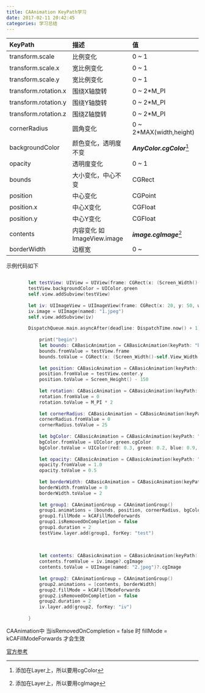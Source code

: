 ```yaml
---
title: CAAnimation KeyPath学习
date: 2017-02-11 20:42:45
categories: 学习总结
---
```


| KeyPath | 描述 | 值 |
| :----- | :----- | :----- |
| transform.scale | 比例变化 | 0 ~ 1 |
| transform.scale.x | 宽比例变化 | 0 ~ 1 |
| transform.scale.y | 宽比例变化 | 0 ~ 1 |
| transform.rotation.x |  围绕X轴旋转 | 0 ~  2*M_PI |
| transform.rotation.y |  围绕Y轴旋转 | 0 ~  2*M_PI |
| transform.rotation.z |  围绕Z轴旋转 | 0 ~  2*M_PI |
| cornerRadius | 圆角变化 | 0 ~ 2*MAX(width,height) |
| backgroundColor | 颜色变化，透明度不变 |  ***AnyColor.cgColor***[^1] |
| opacity | 透明度变化 | 0 ~ 1 |
| bounds  | 大小变化，中心不变 | CGRect |
| position  | 中心变化  | CGPoint |
| position.x  | 中心X变化  | CGFloat |
| position.y  | 中心Y变化  | CGFloat |
| contents  | 内容变化 如ImageView.image |  ***image.cgImage***[^2]|
| borderWidth | 边框宽| 0 ~ |

<!-- more -->

示例代码如下
``` swift

        let testView: UIView = UIView(frame: CGRect(x: (Screen_Width()-self.View_Width())/2, y: 100, width: self.View_Width(), height: self.View_Width()))
        testView.backgroundColor = UIColor.green
        self.view.addSubview(testView)
        
        let iv: UIImageView = UIImageView(frame: CGRect(x: 20, y: 50, width: 150, height: 200))
        iv.image = UIImage(named: "1.jpeg")
        self.view.addSubview(iv)
        
        DispatchQueue.main.asyncAfter(deadline: DispatchTime.now() + 1) {
        
            print("begin")
            let bounds: CABasicAnimation = CABasicAnimation(keyPath: "bounds")
            bounds.fromValue = testView.frame
            bounds.toValue = CGRect(x: (Screen_Width()-self.View_Width())/2, y: Screen_Height() - 300, width: 50, height: 50)
            
            let position: CABasicAnimation = CABasicAnimation(keyPath: "position.y")
            position.fromValue = testView.center.y
            position.toValue = Screen_Height() - 150
            
            let rotation: CABasicAnimation = CABasicAnimation(keyPath: "transform.rotation.x")
            rotation.fromValue = 0
            rotation.toValue = M_PI * 2
            
            let cornerRadius: CABasicAnimation = CABasicAnimation(keyPath: "cornerRadius")
            cornerRadius.fromValue = 0
            cornerRadius.toValue = 25
            
            let bgColor: CABasicAnimation = CABasicAnimation(keyPath: "backgroundColor")
            bgColor.fromValue = UIColor.green.cgColor
            bgColor.toValue = UIColor(red: 0.3, green: 0.2, blue: 0.9, alpha: 0.1)
            
            let opacity: CABasicAnimation = CABasicAnimation(keyPath: "opacity")
            opacity.fromValue = 1.0
            opacity.toValue = 0.5
            
            let borderWidth: CABasicAnimation = CABasicAnimation(keyPath: "borderWidth")
            borderWidth.fromValue = 0
            borderWidth.toValue = 2
            
            let group1: CAAnimationGroup = CAAnimationGroup()
            group1.animations = [bounds, position, cornerRadius, bgColor, opacity, borderWidth]
            group1.fillMode = kCAFillModeForwards
            group1.isRemovedOnCompletion = false
            group1.duration = 2
            testView.layer.add(group1, forKey: "test")
            
            
            
            let contents: CABasicAnimation = CABasicAnimation(keyPath: "contents")
            contents.fromValue = iv.image?.cgImage
            contents.toValue = UIImage(named: "2.jpeg")?.cgImage
            
            let group2: CAAnimationGroup = CAAnimationGroup()
            group2.animations = [contents, borderWidth]
            group2.fillMode = kCAFillModeForwards
            group2.isRemovedOnCompletion = false
            group2.duration = 2
            iv.layer.add(group2, forKey: "iv")
            
        }

```

CAAnimation中 当isRemovedOnCompletion = false 时 fillMode = kCAFillModeForwards 才会生效

[官方参考](https://developer.apple.com/library/content/documentation/Cocoa/Conceptual/CoreAnimation_guide/AnimatableProperties/AnimatableProperties.html#//apple_ref/doc/uid/TP40004514-CH11-SW2)


[^1]: 添加在Layer上，所以要用cgColor
[^2]: 添加在Layer上，所以要用cgImage



